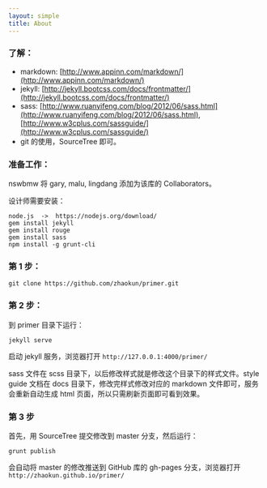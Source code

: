 ```yaml
---
layout: simple
title: About
---
```


### 了解：

* markdown: [http://www.appinn.com/markdown/](http://www.appinn.com/markdown/)
* jekyll: [http://jekyll.bootcss.com/docs/frontmatter/](http://jekyll.bootcss.com/docs/frontmatter/)
* sass: [http://www.ruanyifeng.com/blog/2012/06/sass.html](http://www.ruanyifeng.com/blog/2012/06/sass.html), [http://www.w3cplus.com/sassguide/](http://www.w3cplus.com/sassguide/)
* git 的使用，SourceTree 即可。


### 准备工作：

nswbmw 将 gary, malu, lingdang 添加为该库的 Collaborators。

设计师需要安装：

    node.js  ->  https://nodejs.org/download/
    gem install jekyll
    gem install rouge
    gem install sass
    npm install -g grunt-cli


### 第 1 步：

    git clone https://github.com/zhaokun/primer.git


### 第 2 步：

到 primer 目录下运行：

    jekyll serve


启动 jekyll 服务，浏览器打开 `http://127.0.0.1:4000/primer/`

sass 文件在 scss 目录下，以后修改样式就是修改这个目录下的样式文件。style guide 文档在 docs 目录下，修改完样式修改对应的 markdown 文件即可，服务会重新自动生成 html 页面，所以只需刷新页面即可看到效果。

### 第 3 步

首先，用 SourceTree 提交修改到 master 分支，然后运行：

    grunt publish


会自动将  master 的修改推送到 GitHub 库的 gh-pages 分支，浏览器打开 `http://zhaokun.github.io/primer/`
